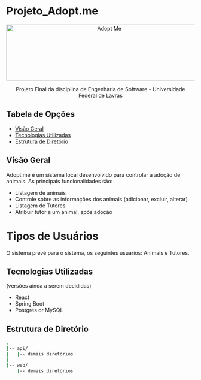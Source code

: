 # Projeto_Adopt.me

<p align="center">
  <img src="https://github.com/renanripee/Projeto_Adopt.me/assets/102258510/36cff716-1294-45fb-9a4a-fbf4af8582ba" alt="Adopt Me" width="535" height="150">
</p>

<p align="center"> Projeto Final da disciplina de Engenharia de Software - Universidade Federal de Lavras </p>

## Tabela de Opções

- [Visão Geral](#visao-geral)
- [Tecnologias Utilizadas](#tecnologias)
- [Estrutura de Diretório](#estrutura-diretorio)

## Visão Geral

<a name="visao-geral"></a>

Adopt.me é um sistema local desenvolvido para controlar a adoção de animais. As principais funcionalidades são:

<ul>
  <li>Listagem de animais</li>
  <li>Controle sobre as informações dos animais (adicionar, excluir, alterar)</li>
  <li>Listagem de Tutores</li>
  <li>Atribuir tutor a um animal, após adoção</li>
</ul>

# Tipos de Usuários

O sistema prevê para o sistema, os seguintes usuários: Animais e Tutores.


## Tecnologias Utilizadas

<a name="tecnologias"></a>

(versões ainda a serem decididas)

- React
- Spring Boot
- Postgres or MySQL


## Estrutura de Diretório

<a name="estrutura-diretorio"></a>

```sh
.
|-- api/
|   |-- demais diretórios
|
|-- web/
    |-- demais diretórios
```
